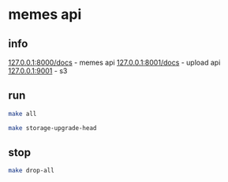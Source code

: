 # memes api

## info

[127.0.0.1:8000/docs](http://127.0.0.1:8000/docs) - memes api
[127.0.0.1:8001/docs](http://127.0.0.1:8001/docs) - upload api
[127.0.0.1:9001](http://127.0.0.1:9001/login) - s3

## run

```bash
make all
```

```bash
make storage-upgrade-head
```

## stop

```bash
make drop-all
```
